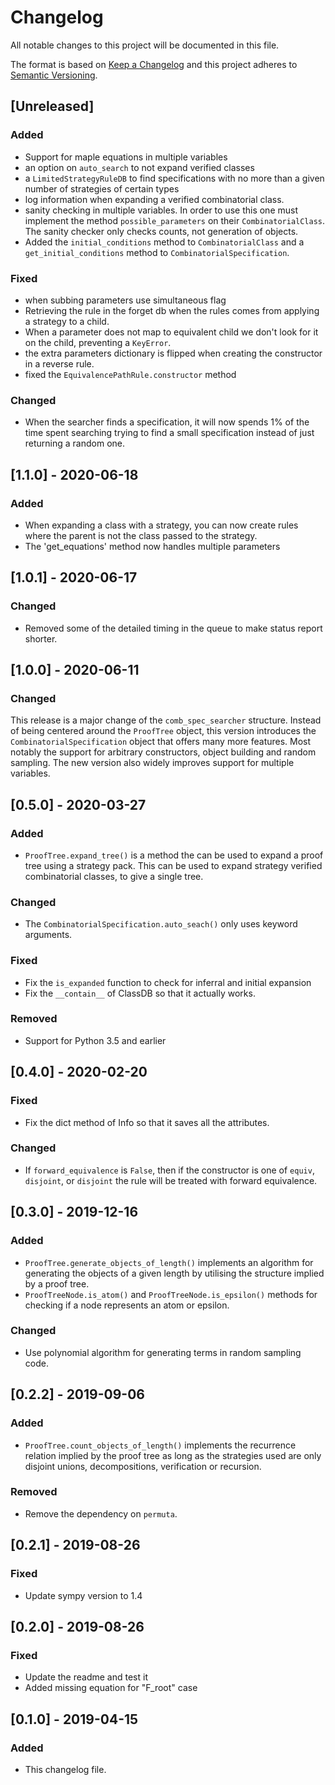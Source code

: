 # Changelog
All notable changes to this project will be documented in this file.

The format is based on [Keep a Changelog](http://keepachangelog.com/en/1.0.0/)
and this project adheres to [Semantic Versioning](http://semver.org/spec/v2.0.0.html).

## [Unreleased]
### Added
- Support for maple equations in multiple variables
- an option on `auto_search` to not expand verified classes
- a `LimitedStrategyRuleDB` to find specifications with no more than a given number of
  strategies of certain types
- log information when expanding a verified combinatorial class.
- sanity checking in multiple variables. In order to use this one must implement
  the method `possible_parameters` on their `CombinatorialClass`. The sanity
  checker only checks counts, not generation of objects.
- Added the `initial_conditions` method to `CombinatorialClass` and a
  `get_initial_conditions` method to `CombinatorialSpecification`.

### Fixed
- when subbing parameters use simultaneous flag
- Retrieving the rule in the forget db when the rules comes from applying a
  strategy to a child.
- When a parameter does not map to equivalent child we don't look for it on the
  child, preventing a `KeyError`.
- the extra parameters dictionary is flipped when creating the constructor in a
  reverse rule.
- fixed the `EquivalencePathRule.constructor` method

### Changed
- When the searcher finds a specification, it will now spends 1% of the time
  spent searching trying to find a small specification instead of just returning
  a random one.

## [1.1.0] - 2020-06-18
### Added
- When expanding a class with a strategy, you can now create rules where the
  parent is not the class passed to the strategy.
- The 'get_equations' method now handles multiple parameters


## [1.0.1] - 2020-06-17
### Changed
- Removed some of the detailed timing in the queue to make status report
  shorter.

## [1.0.0] - 2020-06-11
### Changed

This release is a major change of the `comb_spec_searcher` structure.
Instead of being centered around the `ProofTree` object, this version
introduces the `CombinatorialSpecification` object that offers many more
features. Most notably the support for arbitrary constructors, object building
and random sampling. The new version also widely improves support for multiple
variables.

## [0.5.0] - 2020-03-27
### Added
- `ProofTree.expand_tree()` is a method the can be used to expand a proof tree
  using a strategy pack. This can be used to expand strategy verified
  combinatorial classes, to give a single tree.

### Changed
- The `CombinatorialSpecification.auto_seach()` only uses keyword arguments.

### Fixed
- Fix the `is_expanded` function to check for inferral and initial expansion
- Fix the `__contain__` of ClassDB so that it actually works.

### Removed
- Support for Python 3.5 and earlier

## [0.4.0] - 2020-02-20
### Fixed
- Fix the dict method of Info so that it saves all the attributes.

### Changed
- If `forward_equivalence` is `False`, then if the constructor is one of
  `equiv`, `disjoint`, or `disjoint` the rule will be treated with forward
  equivalence.

## [0.3.0] - 2019-12-16
### Added
- `ProofTree.generate_objects_of_length()` implements an algorithm for
  generating the objects of a given length by utilising the structure implied
  by a proof tree.
- `ProofTreeNode.is_atom()` and `ProofTreeNode.is_epsilon()` methods for
  checking if a node represents an atom or epsilon.
### Changed
- Use polynomial algorithm for generating terms in random sampling code.

## [0.2.2] - 2019-09-06
### Added
- `ProofTree.count_objects_of_length()` implements the recurrence relation
  implied by the proof tree as long as the strategies used are only disjoint
  unions, decompositions, verification or recursion.

### Removed
- Remove the dependency on `permuta`.

## [0.2.1] - 2019-08-26
### Fixed
- Update sympy version to 1.4

## [0.2.0] - 2019-08-26
### Fixed
- Update the readme and test it
- Added missing equation for "F_root" case

## [0.1.0] - 2019-04-15
### Added
- This changelog file.

